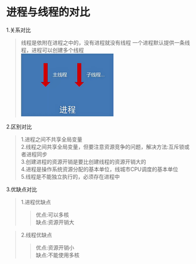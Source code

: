 # 进程与线程的对比

1.关系对比

> 线程是依附在进程之中的，没有进程就没有线程
> 一个进程默认提供一条线程，进程可以创建多个线程  
![示例](./assets/Snipaste_2024-07-24_11-43-02.png)    

2.区别对比
> 1.进程之间不共享全局变量   
> 2.线程之间共享全局变量，但要注意资源竞争的问题，解决方法:互斥锁或者进程同步  
> 3.创建进程的资源开销是要比创建线程的资源开销大的  
> 4.进程是操作系统资源分配的基本单位，线城市CPU调度的基本单位  
> 5.线程是不能独立执行的，必须存在进程中  

3.优缺点对比 
> 1.进程优缺点 
> >优点:可以多核  
> >缺点:资源开销大 

> 2.线程优缺点  
> >优点:资源开销小   
> >缺点:不能使用多核